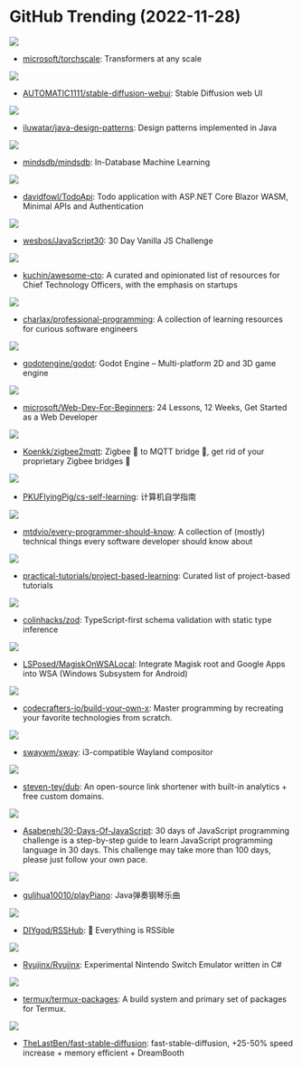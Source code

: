 # GitHub Trending (2022-11-28)

![](https://img.shields.io/badge/Python-New%20121-green?style=flat-square&logo=appveyor)
- [microsoft/torchscale](https://github.com/microsoft/torchscale): Transformers at any scale

![](https://img.shields.io/badge/Python-New%20182-green?style=flat-square&logo=appveyor)
- [AUTOMATIC1111/stable-diffusion-webui](https://github.com/AUTOMATIC1111/stable-diffusion-webui): Stable Diffusion web UI

![](https://img.shields.io/badge/Java-New%2047-green?style=flat-square&logo=appveyor)
- [iluwatar/java-design-patterns](https://github.com/iluwatar/java-design-patterns): Design patterns implemented in Java

![](https://img.shields.io/badge/Python-New%2040-green?style=flat-square&logo=appveyor)
- [mindsdb/mindsdb](https://github.com/mindsdb/mindsdb): In-Database Machine Learning

![](https://img.shields.io/badge/C%23-New%2071-green?style=flat-square&logo=appveyor)
- [davidfowl/TodoApi](https://github.com/davidfowl/TodoApi): Todo application with ASP.NET Core Blazor WASM, Minimal APIs and Authentication

![](https://img.shields.io/badge/HTML-New%2049-green?style=flat-square&logo=appveyor)
- [wesbos/JavaScript30](https://github.com/wesbos/JavaScript30): 30 Day Vanilla JS Challenge

![](https://img.shields.io/badge/none-New%201-green?style=flat-square&logo=appveyor)
- [kuchin/awesome-cto](https://github.com/kuchin/awesome-cto): A curated and opinionated list of resources for Chief Technology Officers, with the emphasis on startups

![](https://img.shields.io/badge/Python-New%2085-green?style=flat-square&logo=appveyor)
- [charlax/professional-programming](https://github.com/charlax/professional-programming): A collection of learning resources for curious software engineers

![](https://img.shields.io/badge/C%2B%2B-New%2032-green?style=flat-square&logo=appveyor)
- [godotengine/godot](https://github.com/godotengine/godot): Godot Engine – Multi-platform 2D and 3D game engine

![](https://img.shields.io/badge/JavaScript-New%20220-green?style=flat-square&logo=appveyor)
- [microsoft/Web-Dev-For-Beginners](https://github.com/microsoft/Web-Dev-For-Beginners): 24 Lessons, 12 Weeks, Get Started as a Web Developer

![](https://img.shields.io/badge/JavaScript-New%204-green?style=flat-square&logo=appveyor)
- [Koenkk/zigbee2mqtt](https://github.com/Koenkk/zigbee2mqtt): Zigbee 🐝 to MQTT bridge 🌉, get rid of your proprietary Zigbee bridges 🔨

![](https://img.shields.io/badge/HTML-New%20765-green?style=flat-square&logo=appveyor)
- [PKUFlyingPig/cs-self-learning](https://github.com/PKUFlyingPig/cs-self-learning): 计算机自学指南

![](https://img.shields.io/badge/none-New%2083-green?style=flat-square&logo=appveyor)
- [mtdvio/every-programmer-should-know](https://github.com/mtdvio/every-programmer-should-know): A collection of (mostly) technical things every software developer should know about

![](https://img.shields.io/badge/none-New%20128-green?style=flat-square&logo=appveyor)
- [practical-tutorials/project-based-learning](https://github.com/practical-tutorials/project-based-learning): Curated list of project-based tutorials

![](https://img.shields.io/badge/TypeScript-New%20117-green?style=flat-square&logo=appveyor)
- [colinhacks/zod](https://github.com/colinhacks/zod): TypeScript-first schema validation with static type inference

![](https://img.shields.io/badge/Shell-New%2027-green?style=flat-square&logo=appveyor)
- [LSPosed/MagiskOnWSALocal](https://github.com/LSPosed/MagiskOnWSALocal): Integrate Magisk root and Google Apps into WSA (Windows Subsystem for Android)

![](https://img.shields.io/badge/none-New%20350-green?style=flat-square&logo=appveyor)
- [codecrafters-io/build-your-own-x](https://github.com/codecrafters-io/build-your-own-x): Master programming by recreating your favorite technologies from scratch.

![](https://img.shields.io/badge/C-New%2012-green?style=flat-square&logo=appveyor)
- [swaywm/sway](https://github.com/swaywm/sway): i3-compatible Wayland compositor

![](https://img.shields.io/badge/TypeScript-New%2037-green?style=flat-square&logo=appveyor)
- [steven-tey/dub](https://github.com/steven-tey/dub): An open-source link shortener with built-in analytics + free custom domains.

![](https://img.shields.io/badge/JavaScript-New%2070-green?style=flat-square&logo=appveyor)
- [Asabeneh/30-Days-Of-JavaScript](https://github.com/Asabeneh/30-Days-Of-JavaScript): 30 days of JavaScript programming challenge is a step-by-step guide to learn JavaScript programming language in 30 days. This challenge may take more than 100 days, please just follow your own pace.

![](https://img.shields.io/badge/Java-New%2034-green?style=flat-square&logo=appveyor)
- [gulihua10010/playPiano](https://github.com/gulihua10010/playPiano): Java弹奏钢琴乐曲

![](https://img.shields.io/badge/JavaScript-New%2041-green?style=flat-square&logo=appveyor)
- [DIYgod/RSSHub](https://github.com/DIYgod/RSSHub): 🍰 Everything is RSSible

![](https://img.shields.io/badge/C%23-New%20149-green?style=flat-square&logo=appveyor)
- [Ryujinx/Ryujinx](https://github.com/Ryujinx/Ryujinx): Experimental Nintendo Switch Emulator written in C#

![](https://img.shields.io/badge/Shell-New%2021-green?style=flat-square&logo=appveyor)
- [termux/termux-packages](https://github.com/termux/termux-packages): A build system and primary set of packages for Termux.

![](https://img.shields.io/badge/Python-New%2035-green?style=flat-square&logo=appveyor)
- [TheLastBen/fast-stable-diffusion](https://github.com/TheLastBen/fast-stable-diffusion): fast-stable-diffusion, +25-50% speed increase + memory efficient + DreamBooth

